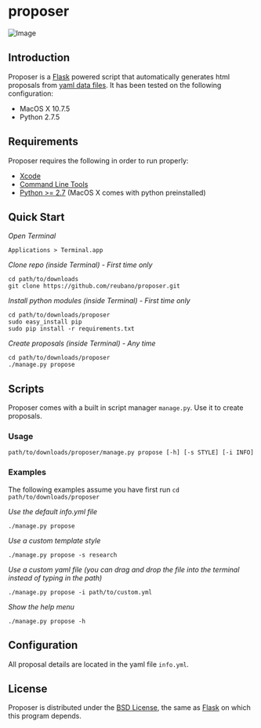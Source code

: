 # proposer

![Image](../master/examples/company_super_awesome_project_proposal.png?raw=true)

## Introduction

Proposer is a [Flask](http://flask.pocoo.org) powered script that automatically generates html proposals from [yaml data files](http://en.wikipedia.org/wiki/YAML#Examples). It has been tested on the following configuration:

- MacOS X 10.7.5
- Python 2.7.5

## Requirements

Proposer requires the following in order to run properly:

- [Xcode](https://developer.apple.com/xcode)
- [Command Line Tools](http://jaranto.blogspot.com/2012/08/os-x-unable-to-execute-clang-no-such.html)
- [Python >= 2.7](http://www.python.org/download) (MacOS X comes with python preinstalled)

## Quick Start

*Open Terminal*

	Applications > Terminal.app

*Clone repo (inside Terminal) - First time only*

	cd path/to/downloads
	git clone https://github.com/reubano/proposer.git

*Install python modules (inside Terminal) - First time only*

	cd path/to/downloads/proposer
	sudo easy_install pip
	sudo pip install -r requirements.txt

*Create proposals (inside Terminal) - Any time*

	cd path/to/downloads/proposer
	./manage.py propose

## Scripts

Proposer comes with a built in script manager `manage.py`. Use it to create proposals.

### Usage

	path/to/downloads/proposer/manage.py propose [-h] [-s STYLE] [-i INFO]

### Examples

The following examples assume you have first run `cd path/to/downloads/proposer`

*Use the default info.yml file*

	./manage.py propose

*Use a custom template style*

	./manage.py propose -s research

*Use a custom yaml file (you can drag and drop the file into the terminal instead of typing in the path)*

	./manage.py propose -i path/to/custom.yml

*Show the help menu*

	./manage.py propose -h

## Configuration

All proposal details are located in the yaml file `info.yml`.

## License

Proposer is distributed under the [BSD License](http://opensource.org/licenses/BSD-3-Clause), the same as [Flask](http://flask.pocoo.org) on which this program depends.

